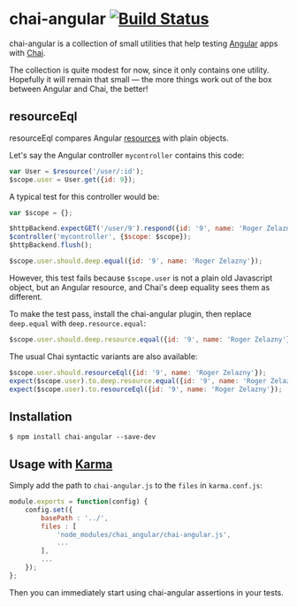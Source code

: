 # chai-angular [![Build Status](https://drone.io/github.com/peferron/chai-angular/status.png)](https://drone.io/github.com/peferron/chai-angular/latest)

chai-angular is a collection of small utilities that help testing [Angular](https://angularjs.org/) apps with [Chai](http://chaijs.com/).

The collection is quite modest for now, since it only contains one utility. Hopefully it will remain that small — the more things work out of the box between Angular and Chai, the better!

## resourceEql

resourceEql compares Angular [resources](https://docs.angularjs.org/api/ngResource/service/$resource) with plain objects.

Let's say the Angular controller `mycontroller` contains this code:

```javascript
var User = $resource('/user/:id');
$scope.user = User.get({id: 9});
```

A typical test for this controller would be:

```javascript
var $scope = {};

$httpBackend.expectGET('/user/9').respond({id: '9', name: 'Roger Zelazny'});
$controller('mycontroller', {$scope: $scope});
$httpBackend.flush();

$scope.user.should.deep.equal({id: '9', name: 'Roger Zelazny'});
```

However, this test fails because `$scope.user` is not a plain old Javascript object, but an Angular resource, and Chai's deep equality sees them as different.

To make the test pass, install the chai-angular plugin, then replace `deep.equal` with `deep.resource.equal`:

```javascript
$scope.user.should.deep.resource.equal({id: '9', name: 'Roger Zelazny'});
```

The usual Chai syntactic variants are also available:

```javascript
$scope.user.should.resourceEql({id: '9', name: 'Roger Zelazny'});
expect($scope.user).to.deep.resource.equal({id: '9', name: 'Roger Zelazny'});
expect($scope.user).to.resourceEql({id: '9', name: 'Roger Zelazny'});
```

## Installation

```shell
$ npm install chai-angular --save-dev
```

## Usage with [Karma](http://karma-runner.github.io)

Simply add the path to `chai-angular.js` to the `files` in `karma.conf.js`:

```javascript
module.exports = function(config) {
    config.set({
        basePath : '../',
        files : [
            'node_modules/chai_angular/chai-angular.js',
            ...
        ],
        ...
    });
};
```

Then you can immediately start using chai-angular assertions in your tests.
